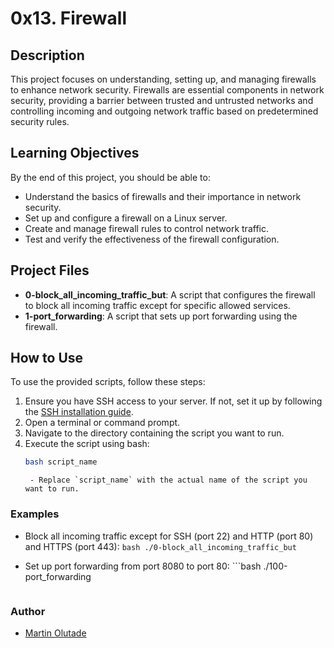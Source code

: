 # 0x13. Firewall

## Description

This project focuses on understanding, setting up, and managing firewalls to enhance network security. Firewalls are essential components in network security, providing a barrier between trusted and untrusted networks and controlling incoming and outgoing network traffic based on predetermined security rules.

## Learning Objectives

By the end of this project, you should be able to:

- Understand the basics of firewalls and their importance in network security.
- Set up and configure a firewall on a Linux server.
- Create and manage firewall rules to control network traffic.
- Test and verify the effectiveness of the firewall configuration.

## Project Files

- **0-block_all_incoming_traffic_but**: A script that configures the firewall to block all incoming traffic except for specific allowed services.
- **1-port_forwarding**: A script that sets up port forwarding using the firewall.

## How to Use

To use the provided scripts, follow these steps:

1. Ensure you have SSH access to your server. If not, set it up by following the [SSH installation guide](https://www.ssh.com/academy/ssh/installation).
2. Open a terminal or command prompt.
3. Navigate to the directory containing the script you want to run.
4. Execute the script using bash:
   ```bash
   bash script_name
   ```
        - Replace `script_name` with the actual name of the script you want to run.

### Examples

- Block all incoming traffic except for SSH (port 22) and HTTP (port 80) and HTTPS (port 443):
        ```bash
        ./0-block_all_incoming_traffic_but
        ```

- Set up port forwarding from port 8080 to port 80:
        ```bash
	./100-port_forwarding
	```

### Author

- [Martin Olutade](https://github.com/silgenius)
